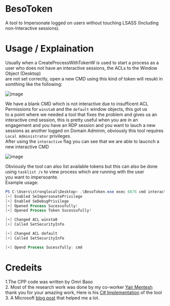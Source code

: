 # BesoToken  
A tool to Impersonate logged on users without touching LSASS (Including non-Interactive sessions).

# Usage / Explaination  
Usually when a CreateProcessWithTokenW is used to start a process as a user who does not have an interactive sessions, the ACLs to the Window Object (Desktop)  
are not set correctly, open a new CMD using this kind of token will resukt in somthing like the following:  

![image](https://user-images.githubusercontent.com/50461376/203029688-d56ac57e-520b-483c-ba5a-dbe914fdd45a.png)  
  
We have a blank CMD which is not interactive due to insufficent ACL Permissions for `winsta0` and the `default` window objects, this got us  
to a point where we needed a tool that fixes the problem and gives us an interactive cmd session, this is pretty useful when you are in an  
engagement and you have an RDP session and you want to lauch a new sessions as another logged on Domain Adminm, obviously this tool requires `Local Administrator` privileges.  
After using the `interactive` flag you can see that we are able to laucnch a new interactive CMD  

![image](https://user-images.githubusercontent.com/50461376/203030730-5220cadf-4f23-4483-8f9b-ba678548da92.png)  

Obviously the tool can also list available tokens but this can also be done using `tasklist /v` to view process which are running with the user  
you want to impersoante.  
Example usage:  
```powershell
PS C:\Users\stronglocal\Desktop> .\BesoToken.exe exec 6876 cmd interactive
[+] Enabled SeImpersonatePrivilege
[+] Enabled SeDebugPrivilege
[+] Opened Process Sucessufully!
[+] Opened Process Token Sucessufully!

[+] Changed ACL winsta0
[+] Called SetSecurityInfo

[+] Changed ACL default
[+] Called SetSecurityInfo

[+] Opend Process Sucessfully: cmd
```





# Credeits  
1.The CPP code was written by Omri Baso  
2. Most of the research work was done by my co-worker [Yair Mentesh](https://www.linkedin.com/in/yair-mentesh/) thank you for your amazing work, Here is his [C# Implementation](https://github.com/Yair-Men/TokenMen) of the tool  
3. A Microsoft [blog post](https://learn.microsoft.com/en-us/previous-versions/aa379608\(v=vs.85\)) that helped me a lot. 
